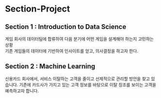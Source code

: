 # Section-Project
## Section 1 : Introduction to Data Science
게임 회사의 데이터팀에 합류하여 다음 분기에 어떤 게임을 설계해야 하는지 고민하는 상황  
기존 게임들의 데이터에 기반하여 인사이트를 얻고, 의사결정을 하고자 한다.

## Section 2 : Machine Learning
신용카드 회사에서, 서비스 이탈하는 고객을 줄이고 선제적으로 관리할 방안을 찾고 있습니다.
기존에 카드사가 가지고 있는 고객 정보를 바탕으로 이탈 징조를 보이는 고객을 예측하고자 합니다.